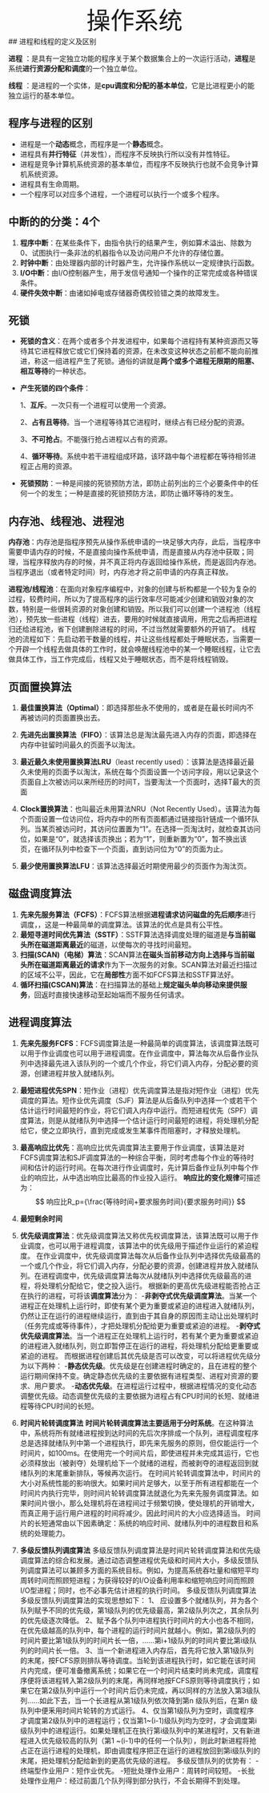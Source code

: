 <center><font face="黑体" size="8">操作系统</font><br/></center>
## 进程和线程的定义及区别

**进程** ：是具有一定独立功能的程序关于某个数据集合上的一次运行活动，**进程**是系统**进行资源分配和调度**的一个独立单位。

**线程** ：是进程的一个实体，是**cpu调度和分配的基本单位**，它是比进程更小的能独立运行的基本单位。

## 程序与进程的区别

* 进程是一个**动态**概念，而程序是一个**静态**概念。
* 进程具有**并行特征**（并发性），而程序不反映执行所以没有并性特征。
* 进程是竞争计算机系统资源的基本单位，而程序不反映执行也就不会竞争计算机系统资源。
* 进程具有生命周期。
* 一个程序可以对应多个进程，一个进程可以执行一个或多个程序。

## 中断的的分类：4个

1. **程序中断**：在某些条件下，由指令执行的结果产生，例如算术溢出、除数为0、试图执行一条非法的机器指令以及访问用户不允许的存储位置。
2. **时钟中断**：由处理器内部的计时器产生，允许操作系统以一定规律执行函数。
3. **I/O中断**：由I/O控制器产生，用于发信号通知一个操作的正常完成或各种错误条件。
4. **硬件失效中断**：由诸如掉电或存储器奇偶校验错之类的故障发生。

## 死锁

* **死锁的含义**：在两个或者多个并发进程中，如果每个进程持有某种资源而又等待其它进程释放它或它们保持着的资源，在未改变这种状态之前都不能向前推进，称这一组进程产生了死锁。通俗的讲就是**两个或多个进程无限期的阻塞、相互等待**的一种状态。

* **产生死锁的四个条件**：

  1、**互斥**。一次只有一个进程可以使用一个资源。

  2、**占有且等待**。当一个进程等待其它进程时，继续占有已经分配的资源。

  3、**不可抢占**。不能强行抢占进程以占有的资源。

  4、**循环等待**。系统中若干进程组成环路，该环路中每个进程都在等待相邻进程正占用的资源。

* **死锁预防**：一种是间接的死锁预防方法，即防止前列出的三个必要条件中的任何一个的发生；一种是直接的死锁预防方法，即防止循环等待的发生。

## 内存池、线程池、进程池

**内存池**：内存池是指程序预先从操作系统申请的一块足够大内存，此后，当程序中需要申请内存的时候，不是直接向操作系统申请，而是直接从内存池中获取；同理，当程序释放内存的时候，并不真正将内存返回给操作系统，而是返回内存池。当程序退出（或者特定时间）时，内存池才将之前申请的内存真正释放。

**进程池/线程池**：在面向对象程序编程中，对象的创建与析构都是一个较为复杂的过程，较费时间，所以为了提高程序的运行效率尽可能减少创建和销毁对象的次数，特别是一些很耗资源的对象创建和销毁。所以我们可以创建一个进程池（线程池），预先放一些进程（线程）进去，要用的时候就直接调用，用完之后再把进程归还给进程池，省下创建删除进程的时间，不过当然就需要额外的开销了。
线程池的流程如下：先启动若干数量的线程，并让这些线程都处于睡眠状态，当需要一个开辟一个线程去做具体的工作时，就会唤醒线程池中的某一个睡眠线程，让它去做具体工作，当工作完成后，线程又处于睡眠状态，而不是将线程销毁。

## 页面置换算法

1. **最佳置换算法（Optimal）**：即选择那些永不使用的，或者是在最长时间内不再被访问的页面置换出去。

2. **先进先出置换算法（FIFO）**：该算法总是淘汰最先进入内存的页面，即选择在内存中驻留时间最久的页面予以淘汰。

3. **最近最久未使用置换算法LRU**（least recently used）：该算法是选择最近最久未使用的页面予以淘汰，系统在每个页面设置一个访问字段，用以记录这个页面自上次被访问以来所经历的时间T，当要淘汰一个页面时，选择T最大的页面

4. **Clock置换算法**：也叫最近未用算法NRU（Not Recently Used）。该算法为每个页面设置一位访问位，将内存中的所有页面都通过链接指针链成一个循环队列。当某页被访问时，其访问位置置为“1”。在选择一页淘汰时，就检查其访问位，如果是“0”，就选择该页换出；若为“1”，则重新置为“0”，暂不换出该页，在循环队列中检查下一个页面，直到访问位为“0”的页面为止。

5. **最少使用置换算法LFU**：该算法选择最近时期使用最少的页面作为淘汰页。

## 磁盘调度算法

1. **先来先服务算法（FCFS）**：FCFS算法根据**进程请求访问磁盘的先后顺序**进行调度，，这是一种最简单的调度算法。该算法的优点是具有公平性。
2. **最短寻道时间优先算法（SSTF）**：SSTF算法选择调度处理的磁道是**与当前磁头所在磁道距离最近**的磁道，以使每次的寻找时间最短。
3. **扫描(SCAN)（电梯）算法**：SCAN算法**在磁头当前移动方向上选择与当前磁头所在磁道距离最近的请求**作为下一次服务的对象。SCAN算法对最近扫描过的区域不公平，因此，它在**局部性**方面不如FCFS算法和SSTF算法好。
4. **循环扫描(CSCAN)算法**：在扫描算法的基础上**规定磁头单向移动来提供服务**，回返时直接快速移动至起始端而不服务任何请求。

## 进程调度算法

1. **先来先服务FCFS**：FCFS调度算法是一种最简单的调度算法，该调度算法既可以用于作业调度也可以用于进程调度。在作业调度中，算法每次从后备作业队列中选择最先进入该队列的一个或几个作业，将它们调入内存，分配必要的资源，创建进程并放入就绪队列。

2. **最短进程优先SPN**：短作业（进程）优先调度算法是指对短作业（进程）优先调度的算法。短作业优先调度（SJF）算法是从后备队列中选择一个或若干个估计运行时间最短的作业，将它们调入内存中运行。而短进程优先（SPF）调度算法，则是从就绪队列中选择一个估计运行时间最短的进程，将处理机分配给它，使之立即执行，直到完成或发生某事件而阻塞时，才释放处理机。

3. **最高响应比优先**：高响应比优先调度算法主要用于作业调度，该算法是对FCFS调度算法和SJF调度算法的一种综合平衡，同时考虑每个作业的等待时间和估计的运行时间。在每次进行作业调度时，先计算后备作业队列中每个作业的响应比，从中选出响应比最高的作业投入运行。
    **响应比的变化规律**可描述为：
$$
响应比R_p={\frac{等待时间+要求服务时间}{要求服务时间}}
$$

4. **最短剩余时间**
5. **优先级调度算法**：优先级调度算法又称优先权调度算法，该算法既可以用于作业调度，也可以用于进程调度，该算法中的优先级用于描述作业运行的紧迫程度。
在作业调度中，优先级调度算法每次从后备作业队列中选择优先级最髙的一个或几个作业，将它们调入内存，分配必要的资源，创建进程并放入就绪队列。在进程调度中，优先级调度算法每次从就绪队列中选择优先级最高的进程，将处理机分配给它，使之投入运行。
根据新的更高优先级进程能否抢占正在执行的进程，可将该**调度算法**分为：
-**非剥夺式优先级调度算法**。当某一个进程正在处理机上运行时，即使有某个更为重要或紧迫的进程进入就绪队列，仍然让正在运行的进程继续运行，直到由于其自身的原因而主动让出处理机时（任务完成或等待事件），才把处理机分配给更为重要或紧迫的进程。
-**剥夺式优先级调度算法**。当一个进程正在处理机上运行时，若有某个更为重要或紧迫的进程进入就绪队列，则立即暂停正在运行的进程，将处理机分配给更重要或紧迫的进程。
而根据进程创建后其优先级是否可以改变，可以将进程优先级分为以下两种：
-**静态优先级**。优先级是在创建进程时确定的，且在进程的整个运行期间保持不变。确定静态优先级的主要依据有进程类型、进程对资源的要求、用户要求。
-**动态优先级**。在进程运行过程中，根据进程情况的变化动态调整优先级。动态调整优先级的主要依据为进程占有CPU时间的长短、就绪进程等待CPU时间的长短。
6. **时间片轮转调度算法**
**时间片轮转调度算法主要适用于分时系统**。在这种算法中，系统将所有就绪进程按到达时间的先后次序排成一个队列，进程调度程序总是选择就绪队列中第一个进程执行，即先来先服务的原则，但仅能运行一个时间片，如100ms。在使用完一个时间片后，即使进程并未完成其运行，它也必须释放出（被剥夺）处理机给下一个就绪的进程，而被剥夺的进程返回到就绪队列的末尾重新排队，等候再次运行。
在时间片轮转调度算法中，时间片的大小对系统性能的影响很大。如果时间片足够大，以至于所有进程都能在一个时间片内执行完毕，则时间片轮转调度算法就退化为先来先服务调度算法。如果时间片很小，那么处理机将在进程间过于频繁切换，使处理机的开销增大，而真正用于运行用户进程的时间将减少。因此时间片的大小应选择适当。
时间片的长短通常由以下因素确定：系统的响应时间、就绪队列中的进程数目和系统的处理能力。
7. **多级反馈队列调度算法**
    多级反馈队列调度算法是时间片轮转调度算法和优先级调度算法的综合和发展。通过动态调整进程优先级和时间片大小，多级反馈队列调度算法可以兼顾多方面的系统目标。例如，为提高系统吞吐量和缩短平均周转时间而照顾短进程；为获得较好的I/O设备利用率和缩短响应时间而照顾I/O型进程；同时，也不必事先估计进程的执行时间。
多级反馈队列调度算法
多级反馈队列调度算法的实现思想如下：
1、 应设置多个就绪队列，并为各个队列赋予不同的优先级，第1级队列的优先级最高，第2级队列次之，其余队列的优先级逐次降低。
2、赋予各个队列中进程执行时间片的大小也各不相同，在优先级越高的队列中，每个进程的运行时间片就越小。例如，第2级队列的时间片要比第1级队列的时间片长一倍，……第i+1级队列的时间片要比第i级队列的时间片长一倍。
3、当一个新进程进入内存后，首先将它放入第1级队列的末尾，按FCFS原则排队等待调度。当轮到该进程执行时，如它能在该时间片内完成，便可准备撤离系统；如果它在一个时间片结束时尚未完成，调度程序便将该进程转入第2级队列的末尾，再同样地按FCFS原则等待调度执行；如果它在第2级队列中运行一个时间片后仍未完成，再以同样的方法放入第3级队列……如此下去，当一个长进程从第1级队列依次降到第n 级队列后，在第n 级队列中便釆用时间片轮转的方式运行。
4、仅当第1级队列为空时，调度程序才调度第2级队列中的进程运行；仅当第1~(i-1)级队列均为空时，才会调度第i级队列中的进程运行。如果处理机正在执行第i级队列中的某进程时，又有新进程进入优先级较高的队列（第1 ~(i-1)中的任何一个队列），则此时新进程将抢占正在运行进程的处理机，即由调度程序把正在运行的进程放回到第i级队列的末尾，把处理机分配给新到的更高优先级的进程。
多级反馈队列的优势有：
-终端型作业用户：短作业优先。
-短批处理作业用户：周转时间较短。
-长批处理作业用户：经过前面几个队列得到部分执行，不会长期得不到处理。